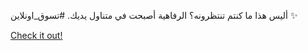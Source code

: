 أليس هذا ما كنتم تنتظرونه؟ الرفاهية أصبحت في متناول يديك. #تسوق_اونلاين ✨

[Check it out!](https://www.facebook.com/share/17TW2PL6Tj/)